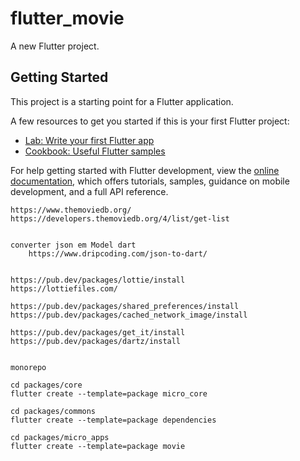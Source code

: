 # flutter_movie

A new Flutter project.

## Getting Started

This project is a starting point for a Flutter application.

A few resources to get you started if this is your first Flutter project:

- [Lab: Write your first Flutter app](https://docs.flutter.dev/get-started/codelab)
- [Cookbook: Useful Flutter samples](https://docs.flutter.dev/cookbook)

For help getting started with Flutter development, view the
[online documentation](https://docs.flutter.dev/), which offers tutorials,
samples, guidance on mobile development, and a full API reference.


    https://www.themoviedb.org/
    https://developers.themoviedb.org/4/list/get-list


    converter json em Model dart
        https://www.dripcoding.com/json-to-dart/


    https://pub.dev/packages/lottie/install
    https://lottiefiles.com/

    https://pub.dev/packages/shared_preferences/install
    https://pub.dev/packages/cached_network_image/install

    https://pub.dev/packages/get_it/install
    https://pub.dev/packages/dartz/install


    monorepo

    cd packages/core
    flutter create --template=package micro_core

    cd packages/commons
    flutter create --template=package dependencies

    cd packages/micro_apps
    flutter create --template=package movie